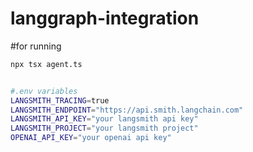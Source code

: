 # langgraph-integration

#for running

```bash
npx tsx agent.ts


#.env variables
LANGSMITH_TRACING=true
LANGSMITH_ENDPOINT="https://api.smith.langchain.com"
LANGSMITH_API_KEY="your langsmith api key"
LANGSMITH_PROJECT="your langsmith project"
OPENAI_API_KEY="your openai api key"
